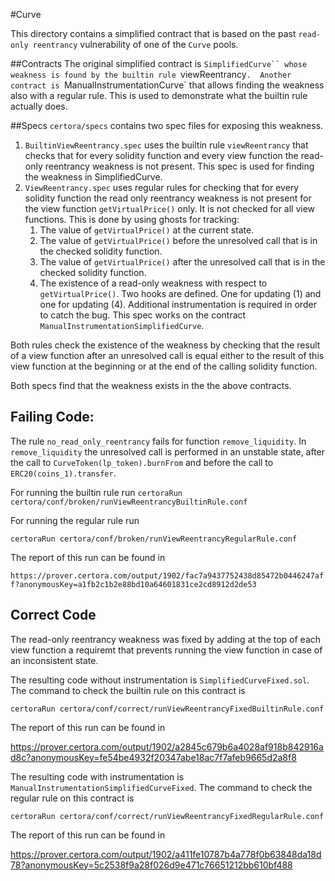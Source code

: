 
#Curve 

This directory contains a simplified contract that is based on the past 
`read-only reentrancy` vulnerability of one of the `Curve` pools. 

##Contracts
The original simplified contract is `SimplifiedCurve`` whose weakness is found by the builtin rule `viewReentrancy`. 
Another 
contract is `ManualInstrumentationCurve` that allows finding the weakness also with a regular rule. This is used to 
demonstrate what the builtin rule actually does.

##Specs
`certora/specs` contains two spec files for exposing this weakness.

1. `BuiltinViewReentrancy.spec` uses the builtin rule `viewReentrancy` that checks that for every solidity function and every
   view function the read-only reentrancy weakness is not present. This spec is used for finding the weakness in SimplifiedCurve.
2. `ViewReentrancy.spec` uses regular rules for checking that for every solidity function 
    the read only reentrancy weakness is not present for the view function `getVirtualPrice()` only. 
    It is not checked for all view functions.
    This is done by using ghosts for tracking:
    1. The value of `getVirtualPrice()` at the current state.
    2. The value of `getVirtualPrice()` before the unresolved call that is in the checked solidity function.
    3. The value of `getVirtualPrice()` after the unresolved call that is in the checked solidity function.
    4. The existence of a read-only weakness with respect to `getVirtualPrice()`.
    Two hooks are defined. One for updating (1) and one for updating (4).
    Additional instrumentation is required in order to catch the bug. This spec works on the contract 
    `ManualInstrumentationSimplifiedCurve`.

Both rules check the existence of the weakness by checking 
that the result of a view function after an
unresolved call is equal either to the result of this view function at the beginning or at the end of the 
calling solidity function.

Both specs find that the weakness exists in the the above contracts.

## Failing Code:

The rule `no_read_only_reentrancy` fails for function `remove_liquidity`. In `remove_liquidity` the unresolved call is performed in an unstable
state, after the call to `CurveToken(lp_token).burnFrom` and before the call to `ERC20(coins_1).transfer`.

For running the builtin rule run
```certoraRun certora/conf/broken/runViewReentrancyBuiltinRule.conf```

For running the regular rule run

```certoraRun certora/conf/broken/runViewReentrancyRegularRule.conf```

The report of this run can be found in

```https://prover.certora.com/output/1902/fac7a9437752438d85472b0446247aff?anonymousKey=a1fb2c1b2e88bd10a64601831ce2cd8912d2de53```

## Correct Code

The read-only reentrancy weakness was fixed by adding at the top of each view function a requiremt
that prevents running the view function in case of an inconsistent state.

The resulting code without instrumentation is `SimplifiedCurveFixed.sol`. The command to check the builtin rule
on this contract is

```certoraRun certora/conf/correct/runViewReentrancyFixedBuiltinRule.conf```

The report of this run can be found in

https://prover.certora.com/output/1902/a2845c679b6a4028af918b842916ad8c?anonymousKey=fe54be4932f20347abe18ac7f7afeb9665d2a8f8


The resulting code with instrumentation is `ManualInstrumentationSimplifiedCurveFixed`. The command to check the regular rule
on this contract is

```certoraRun certora/conf/correct/runViewReentrancyFixedRegularRule.conf```

The report of this run can be found in

https://prover.certora.com/output/1902/a411fe10787b4a778f0b63848da18d78?anonymousKey=5c2538f9a28f026d9e471c76651212bb610bf488


